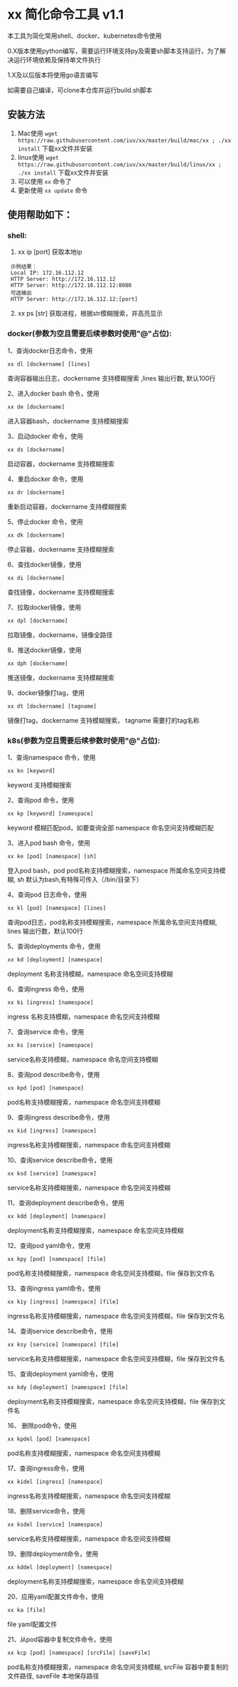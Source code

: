 # xx 简化命令工具 v1.1
本工具为简化常用shell、docker、kubernetes命令使用

0.X版本使用python编写，需要运行环境支持py及需要sh脚本支持运行，为了解决运行环境依赖及保持单文件执行

1.X及以后版本将使用go语言编写

如需要自己编译，可clone本仓库并运行build.sh脚本
## 安装方法
1. Mac使用 `wget https://raw.githubusercontent.com/iuv/xx/master/build/mac/xx ; ./xx install` 下载xx文件并安装
2. linux使用 `wget https://raw.githubusercontent.com/iuv/xx/master/build/linux/xx ; ./xx install` 下载xx文件并安装
3. 可以使用 `xx` 命令了
4. 更新使用 `xx update` 命令

## 使用帮助如下：

### shell:
1. xx ip [port] 获取本地ip
```
 示例结果：
 Local IP: 172.16.112.12
 HTTP Server: http://172.16.112.12
 HTTP Server: http://172.16.112.12:8080
 可选输出
 HTTP Server: http://172.16.112.12:[port]
```
2. xx ps [str] 获取进程，根据str模糊搜索，并高亮显示

### docker(参数为空且需要后续参数时使用"@"占位):
1、查询docker日志命令，使用

```shell
xx dl [dockername] [lines]
```

查询容器输出日志，dockername 支持模糊搜索 ,lines 输出行数, 默认100行

2、进入docker bash 命令，使用
```shell
xx de [dockername]
```
进入容器bash，dockername 支持模糊搜索

3、启动docker 命令，使用
```shell
xx ds [dockername]
```
启动容器，dockername 支持模糊搜索

4、重启docker 命令，使用
```shell
xx dr [dockername]
```
重新启动容器，dockername 支持模糊搜索

5、停止docker 命令，使用
```shell
xx dk [dockername]
```
停止容器，dockername 支持模糊搜索

6、查找docker镜像，使用
```shell
xx di [dockername]
```
查找镜像，dockername 支持模糊搜索

7、拉取docker镜像，使用
```shell
xx dpl [dockername]
```
拉取镜像，dockername，镜像全路径

8、推送docker镜像，使用
```shell
xx dph [dockername]
```
推送镜像，dockername 支持模糊搜索

9、docker镜像打tag，使用
```shell
xx dt [dockername] [tagname]
```
镜像打tag，dockername 支持模糊搜索， tagname 需要打的tag名称

### k8s(参数为空且需要后续参数时使用"@"占位):
1、查询namespace 命令，使用
```shell
xx kn [keyword]
```
keyword 支持模糊搜索

2、查询pod 命令，使用
```shell
xx kp [keyword] [namespace]
```
keyword 模糊匹配pod，如要查询全部 namespace 命名空间支持模糊匹配

3、进入pod bash 命令，使用
```shell
xx ke [pod] [namespace] [sh]
```
登入pod bash，pod pod名称支持模糊搜索，namespace 所属命名空间支持模糊, sh 默认为bash,有特殊可传入（/bin/目录下）

4、查询pod 日志命令，使用
```shell
xx kl [pod] [namespace] [lines]
```
查询pod日志，pod名称支持模糊搜索，namespace 所属命名空间支持模糊, lines 输出行数，默认100行

5、查询deployments 命令，使用
```shell
xx kd [deployment] [namespace]
```
deployment 名称支持模糊，namespace 命名空间支持模糊

6、查询ingress 命令，使用
```shell
xx ki [ingress] [namespace]
```
ingress 名称支持模糊，namespace 命名空间支持模糊

7、查询service 命令，使用
```shell
xx ks [service] [namespace]
```
service名称支持模糊，namespace 命名空间支持模糊

8、查询pod describe命令，使用
```shell
xx kpd [pod] [namespace]
```
pod名称支持模糊搜索，namespace 命名空间支持模糊

9、查询ingress describe命令，使用
```shell
xx kid [ingress] [namespace]
```
ingress名称支持模糊搜索，namespace 命名空间支持模糊

10、查询service describe命令，使用
```shell
xx ksd [service] [namespace]
```
service名称支持模糊搜索，namespace 命名空间支持模糊

11、查询deployment describe命令，使用
```shell
xx kdd [deployment] [namespace]
```
deployment名称支持模糊搜索，namespace 命名空间支持模糊

12、查询pod yaml命令，使用
```shell
xx kpy [pod] [namespace] [file]
```
pod名称支持模糊搜索，namespace 命名空间支持模糊，file 保存到文件名

13、查询ingress yaml命令，使用
```shell
xx kiy [ingress] [namespace] [file]
```
ingress名称支持模糊搜索，namespace 命名空间支持模糊，file 保存到文件名

14、查询service describe命令，使用
```shell
xx ksy [service] [namespace] [file]
```
service名称支持模糊搜索，namespace 命名空间支持模糊，file 保存到文件名

15、查询deployment yaml命令，使用
```shell
xx kdy [deployment] [namespace] [file]
```
deployment名称支持模糊搜索，namespace 命名空间支持模糊，file 保存到文件名
  
16、 删除pod命令，使用
```shell
xx kpdel [pod] [namespace]
```
pod名称支持模糊搜索，namespace 命名空间支持模糊

17、查询ingress命令，使用
```shell
xx kidel [ingress] [namespace]
```
ingress名称支持模糊搜索，namespace 命名空间支持模糊

18、删除service命令，使用
```shell
xx ksdel [service] [namespace]
```
service名称支持模糊搜索，namespace 命名空间支持模糊

19、删除deployment命令，使用
```shell
xx kddel [deployment] [namespace]
```
deployment名称支持模糊搜索，namespace 命名空间支持模糊

20、应用yaml配置文件命令，使用
```shell
xx ka [file]
```
file yaml配置文件

21、从pod容器中复制文件命令，使用
```shell
xx kcp [pod] [namespace] [srcFile] [saveFile]
```
pod名称支持模糊搜索，namespace 命名空间支持模糊, srcFile 容器中要复制的文件路径, saveFile 本地保存路径
